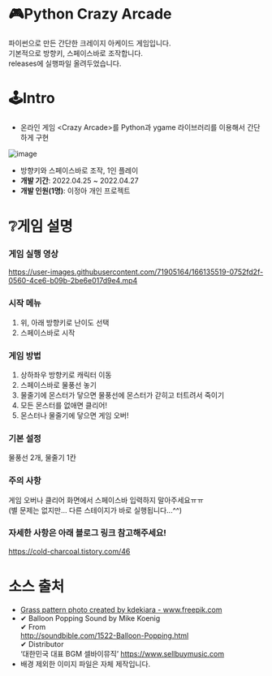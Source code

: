 # 🎮Python Crazy Arcade
파이썬으로 만든 간단한 크레이지 아케이드 게임입니다.<br>
기본적으로 방향키, 스페이스바로 조작합니다.<br>
releases에 실행파일 올려두었습니다.

# 🕹Intro
* 온라인 게임 \<Crazy Arcade\>를 Python과 ygame 라이브러리를 이용해서 간단하게 구현

![image](https://user-images.githubusercontent.com/71905164/186721918-4d772f6b-d1be-4ecd-b95a-7cb216d098d7.png)
* 방향키와 스페이스바로 조작, 1인 플레이
* **개발 기간**: 2022.04.25 ~ 2022.04.27
* **개발 인원(1명)**: 이정아 개인 프로젝트

# ❔게임 설명
### 게임 실행 영상
https://user-images.githubusercontent.com/71905164/166135519-0752fd2f-0560-4ce6-b09b-2be6e017d9e4.mp4

### 시작 메뉴
1. 위, 아래 방향키로 난이도 선택
2. 스페이스바로 시작

### 게임 방법
1. 상하좌우 방향키로 캐릭터 이동
2. 스페이스바로 물풍선 놓기
3. 물줄기에 몬스터가 닿으면 물풍선에 몬스터가 갇히고 터트려서 죽이기
4. 모든 몬스터를 없애면 클리어!
5. 몬스터나 물줄기에 닿으면 게임 오버!

### 기본 설정
물풍선 2개, 물줄기 1칸

### 주의 사항
게임 오버나 클리어 화면에서 스페이스바 입력하지 말아주세요ㅠㅠ<br>
(별 문제는 없지만... 다른 스테이지가 바로 실행됩니다...^^)

### 자세한 사항은 아래 블로그 링크 참고해주세요!
https://cold-charcoal.tistory.com/46

# 소스 출처
* <a href='https://www.freepik.com/photos/grass-pattern'>Grass pattern photo created by kdekiara - www.freepik.com</a>
* ✔ Balloon Popping Sound by Mike Koenig<br>
✔ From<br>
http://soundbible.com/1522-Balloon-Popping.html <br>
✔ Distributor <br>
‘대한민국 대표 BGM 셀바이뮤직’ https://www.sellbuymusic.com<br>
* 배경 제외한 이미지 파일은 자체 제작입니다.
